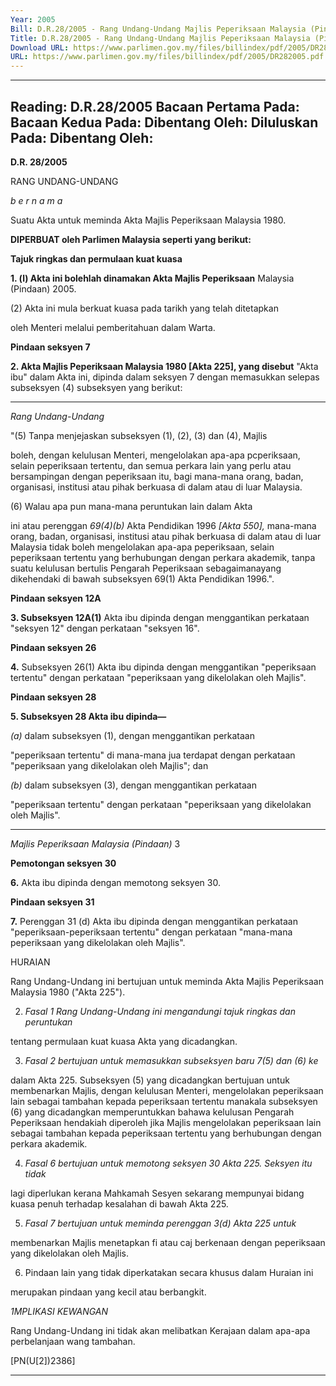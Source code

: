```yaml
---
Year: 2005
Bill: D.R.28/2005 - Rang Undang-Undang Majlis Peperiksaan Malaysia (Pindaan) 2005 (Lulus)
Title: D.R.28/2005 - Rang Undang-Undang Majlis Peperiksaan Malaysia (Pindaan) 2005 (Lulus)
Download URL: https://www.parlimen.gov.my/files/billindex/pdf/2005/DR282005.pdf
URL: https://www.parlimen.gov.my/files/billindex/pdf/2005/DR282005.pdf
---
```

---
Reading:
D.R.28/2005
Bacaan Pertama Pada:
Bacaan Kedua Pada:
Dibentang Oleh:
Diluluskan Pada:
Dibentang Oleh:
---

**D.R. 28/2005**

RANG UNDANG-UNDANG

_b e r n a m a_

Suatu Akta untuk meminda Akta Majlis Peperiksaan Malaysia
1980.

**DIPERBUAT oleh Parlimen Malaysia seperti yang berikut:**

**Tajuk ringkas dan permulaan kuat kuasa**

**1.  (l) Akta ini bolehlah dinamakan Akta Majlis Peperiksaan**
Malaysia (Pindaan) 2005.

(2)  Akta ini mula berkuat kuasa pada tarikh yang telah ditetapkan

oleh Menteri melalui pemberitahuan dalam Warta.

**Pindaan seksyen 7**

**2. Akta Majlis Peperiksaan Malaysia 1980 [Akta 225], yang disebut**
"Akta ibu" dalam Akta ini, dipinda dalam seksyen 7 dengan
memasukkan selepas subseksyen (4) subseksyen yang berikut:


-----

_Rang Undang-Undang_

"(5) Tanpa menjejaskan subseksyen (1), (2), (3) dan (4), Majlis

boleh, dengan kelulusan Menteri, mengelolakan apa-apa
pcperiksaan, selain peperiksaan tertentu, dan semua perkara lain
yang perlu atau bersampingan dengan peperiksaan itu, bagi
mana-mana orang, badan, organisasi, institusi atau pihak berkuasa
di dalam atau di luar Malaysia.

(6) Walau apa pun mana-mana peruntukan lain dalam Akta

ini atau perenggan _69(4)(b)_ Akta Pendidikan 1996 _[Akta 550],_
mana-mana orang, badan, organisasi, institusi atau pihak berkuasa
di dalam atau di luar Malaysia tidak boleh mengelolakan
apa-apa peperiksaan, selain peperiksaan tertentu yang berhubungan
dengan perkara akademik, tanpa suatu kelulusan bertulis Pengarah
Peperiksaan sebagaimanayang dikehendaki di bawah subseksyen
69(1) Akta Pendidikan 1996.".

**Pindaan seksyen 12A**

**3.  Subseksyen 12A(1)** Akta ibu dipinda dengan menggantikan
perkataan "seksyen 12" dengan perkataan "seksyen 16".

**Pindaan seksyen 26**

**4.** Subseksyen 26(1) Akta ibu dipinda dengan menggantikan
"peperiksaan tertentu" dengan perkataan "peperiksaan yang
dikelolakan oleh Majlis".

**Pindaan seksyen 28**

**5.  Subseksyen 28 Akta ibu dipinda—**

_(a)_ dalam subseksyen (1), dengan menggantikan perkataan

"peperiksaan tertentu" di mana-mana jua terdapat dengan
perkataan "peperiksaan yang dikelolakan oleh Majlis";
dan

_(b)_ dalam subseksyen (3), dengan menggantikan perkataan

"peperiksaan tertentu" dengan perkataan "peperiksaan yang
dikelolakan oleh Majlis".


-----

_Majlis Peperiksaan Malaysia (Pindaan)_ 3

**Pemotongan seksyen 30**

**6.** Akta ibu dipinda dengan memotong seksyen 30.

**Pindaan seksyen 31**

**7.** Perenggan 31 (d) Akta ibu dipinda dengan menggantikan perkataan
"peperiksaan-peperiksaan tertentu" dengan perkataan "mana-mana
peperiksaan yang dikelolakan oleh Majlis".

HURAIAN

Rang Undang-Undang ini bertujuan untuk meminda Akta Majlis Peperiksaan
Malaysia 1980 ("Akta 225").

2. _Fasal 1 Rang Undang-Undang ini mengandungi tajuk ringkas dan peruntukan_

tentang permulaan kuat kuasa Akta yang dicadangkan.

3. _Fasal 2 bertujuan untuk memasukkan subseksyen baru 7(5) dan (6) ke_

dalam Akta 225. Subseksyen (5) yang dicadangkan bertujuan untuk membenarkan
Majlis, dengan kelulusan Menteri, mengelolakan peperiksaan lain sebagai tambahan
kepada peperiksaan tertentu manakala subseksyen (6) yang dicadangkan
memperuntukkan bahawa kelulusan Pengarah Peperiksaan hendakiah diperoleh
jika Majlis mengelolakan peperiksaan lain sebagai tambahan kepada peperiksaan
tertentu yang berhubungan dengan perkara akademik.

4. _Fasal 6 bertujuan untuk memotong seksyen 30 Akta 225. Seksyen itu tidak_

lagi diperlukan kerana Mahkamah Sesyen sekarang mempunyai bidang kuasa
penuh terhadap kesalahan di bawah Akta 225.

5. _Fasal 7 bertujuan untuk meminda perenggan 3\(d) Akta 225 untuk_

membenarkan Majlis menetapkan fi atau caj berkenaan dengan peperiksaan
yang dikelolakan oleh Majlis.

6. Pindaan lain yang tidak diperkatakan secara khusus dalam Huraian ini

merupakan pindaan yang kecil atau berbangkit.

_1MPLIKASI KEWANGAN_

Rang Undang-Undang ini tidak akan melibatkan Kerajaan dalam apa-apa
perbelanjaan wang tambahan.

[PN(U[2])2386]


-----

